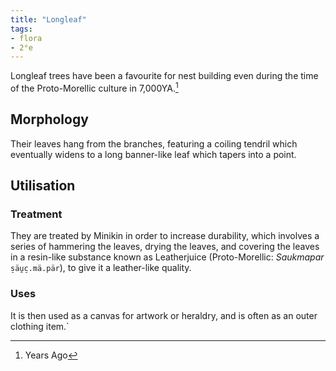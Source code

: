 ```yaml
---
title: "Longleaf"
tags:
- flora
- 2°e
---
```

Longleaf trees have been a favourite for nest building even during the time of the Proto-Morellic culture in 7,000YA.[^1]

## Morphology
Their leaves hang from the branches, featuring a coiling tendril which eventually widens to a long banner-like leaf which tapers into a point.

## Utilisation
### Treatment
They are treated by Minikin in order to increase durability, which involves a series of hammering the leaves, drying the leaves, and covering the leaves in a resin-like substance known as Leatherjuice (Proto-Morellic: *Saukmapar* `s̠äu̯c̠.mä.pär`), to give it a leather-like quality.


### Uses
It is then used as a canvas for artwork or heraldry, and is often as an outer clothing item.`

[^1]: Years Ago